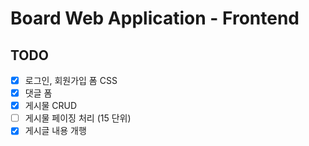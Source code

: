 # Board Web Application - Frontend
## TODO
- [X] 로그인, 회원가입 폼 CSS
- [X] 댓글 폼
- [X] 게시물 CRUD
- [ ] 게시물 페이징 처리 (15 단위)
- [X] 게시글 내용 개행
